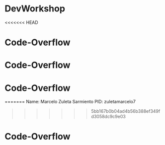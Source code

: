 # DevWorkshop
<<<<<<< HEAD
# Code-Overflow
# Code-Overflow
# Code-Overflow
=======
Name: Marcelo Zuleta Sarmiento
PID: zuletamarcelo7
>>>>>>> 5bb167b0b04ad4b56b388ef349fd3058dc9c9e03
# Code-Overflow
